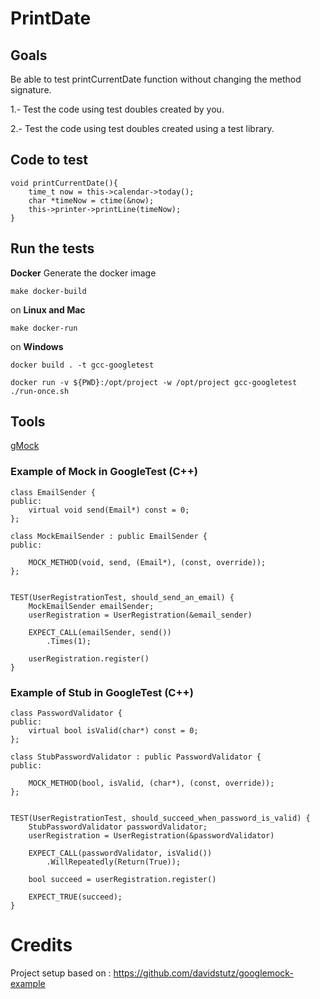 # PrintDate

## Goals
Be able to test printCurrentDate function without changing the method signature.

1.- Test the code using test doubles created by you.

2.- Test the code using test doubles created using a test library.

## Code to test 
    void printCurrentDate(){
        time_t now = this->calendar->today();
        char *timeNow = ctime(&now);
        this->printer->printLine(timeNow);
    }

## Run the tests

**Docker**
Generate the docker image

    make docker-build

on **Linux and Mac**

    make docker-run

on **Windows**

    docker build . -t gcc-googletest

    docker run -v ${PWD}:/opt/project -w /opt/project gcc-googletest ./run-once.sh
    
    
## Tools
[gMock](https://github.com/google/googletest/blob/master/googlemock/docs/for_dummies.md)

### Example of Mock in GoogleTest (C++)

    class EmailSender {
    public:
        virtual void send(Email*) const = 0;
    };
    
    class MockEmailSender : public EmailSender {
    public:
    
        MOCK_METHOD(void, send, (Email*), (const, override));
    };


    TEST(UserRegistrationTest, should_send_an_email) {
        MockEmailSender emailSender;
        userRegistration = UserRegistration(&email_sender)
    
        EXPECT_CALL(emailSender, send())
            .Times(1);
    
        userRegistration.register()
    }



	
### Example of Stub in GoogleTest (C++)

    class PasswordValidator {
    public:
        virtual bool isValid(char*) const = 0;
    };
    
    class StubPasswordValidator : public PasswordValidator {
    public:
    
        MOCK_METHOD(bool, isValid, (char*), (const, override));
    };


    TEST(UserRegistrationTest, should_succeed_when_password_is_valid) {
        StubPasswordValidator passwordValidator;
        userRegistration = UserRegistration(&passwordValidator)
        
        EXPECT_CALL(passwordValidator, isValid())
            .WillRepeatedly(Return(True));
    
        bool succeed = userRegistration.register()
    
        EXPECT_TRUE(succeed);
    }

# Credits
Project setup based on : https://github.com/davidstutz/googlemock-example
